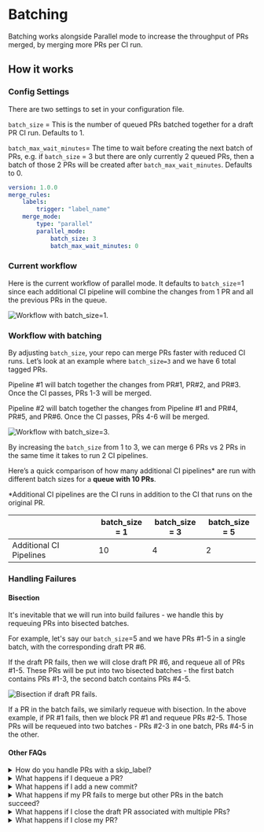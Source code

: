 # Batching

Batching works alongside Parallel mode to increase the throughput of PRs merged, by merging more PRs per CI run.

## How it works

### Config Settings

There are two settings to set in your configuration file.

`batch_size` = This is the number of queued PRs batched together for a draft PR CI run. Defaults to 1.

`batch_max_wait_minutes`= The time to wait before creating the next batch of PRs, e.g. if `batch_size` = 3 but there are only currently 2 queued PRs, then a batch of those 2 PRs will be created after `batch_max_wait_minutes`. Defaults to 0.

```yaml
version: 1.0.0
merge_rules:  
    labels:    
        trigger: "label_name"
    merge_mode:
        type: "parallel"
        parallel_mode:
            batch_size: 3
            batch_max_wait_minutes: 0
```

### Current workflow

Here is the current workflow of parallel mode. It defaults to `batch_size`=1 since each additional CI pipeline will combine the changes from 1 PR and all the previous PRs in the queue.

![Workflow with batch\_size=1.](<../../.gitbook/assets/Screen Shot 2022-04-01 at 11.23.26 AM.png>)

### Workflow with batching

By adjusting `batch_size`, your repo can merge PRs faster with reduced CI runs. Let’s look at an example where `batch_size=3` and we have 6 total tagged PRs.

Pipeline #1 will batch together the changes from PR#1, PR#2, and PR#3. Once the CI passes, PRs 1-3 will be merged.

Pipeline #2 will batch together the changes from Pipeline #1 and PR#4, PR#5, and PR#6. Once the CI passes, PRs 4-6 will be merged.

![Workflow with batch\_size=3.](<../../.gitbook/assets/Screen Shot 2022-04-01 at 2.16.32 PM.png>)

By increasing the `batch_size` from 1 to 3, we can merge 6 PRs vs 2 PRs in the same time it takes to run 2 CI pipelines.

Here’s a quick comparison of how many additional CI pipelines\* are run with different batch sizes for a **queue with 10 PRs**.

\*Additional CI pipelines are the CI runs in addition to the CI that runs on the original PR.

<table><thead><tr><th width="160"></th><th>batch_size = 1</th><th>batch_size = 3</th><th>batch_size = 5</th></tr></thead><tbody><tr><td>Additional CI Pipelines</td><td>10</td><td>4</td><td>2</td></tr></tbody></table>

### Handling Failures

#### Bisection

It's inevitable that we will run into build failures - we handle this by requeuing PRs into bisected batches.

For example, let's say our `batch_size`=5 and we have PRs #1-5 in a single batch, with the corresponding draft PR #6.

If the draft PR fails, then we will close draft PR #6, and requeue all of PRs #1-5. These PRs will be put into two bisected batches - the first batch contains PRs #1-3, the second batch contains PRs #4-5.

![Bisection if draft PR fails.](<../../.gitbook/assets/Screen Shot 2022-05-26 at 1.16.35 PM.png>)

If a PR in the batch fails, we similarly requeue with bisection. In the above example, if PR #1 fails, then we block PR #1 and requeue PRs #2-5. Those PRs will be requeued into two batches - PRs #2-3 in one batch, PRs #4-5 in the other.

#### Other FAQs

<details>

<summary>How do you handle PRs with a skip_label?</summary>

All PRs with skip labels will be prioritized. They will be bumped to the top of the queue and will always be in its own batch. PRs with a skip\_label will never be batched with other PRs.

</details>

<details>

<summary>What happens if I dequeue a PR?</summary>

The corresponding draft PRs as well as any subsequent draft PRs will be closed. PRs in the current batch will be requeued.

</details>

<details>

<summary>What happens if I add a new commit?</summary>

If you add a new commit to a PR, the associated draft PR will be closed and all subsequent draft PRs will be reset. The PRs in the batch will be automatically requeued.

</details>

<details>

<summary>What happens if my PR fails to merge but other PRs in the batch succeed?</summary>

If your PR fails to merge, we will automatically retry merging again. If it still fails, the PR will be blocked and may require manual changes.

</details>

<details>

<summary>What happens if I close the draft PR associated with multiple PRs?</summary>

If you manually close a draft PR, this will trigger a full reset of the queue. All draft PRs will be closed, and all PRs will be requeued.

</details>

<details>

<summary>What happens if I close my PR?</summary>

If you manually close a PR that has been queued and has an associated draft PR, this will trigger a full reset of the queue. All draft PRs will be closed and all PRs are requeued.

</details>
